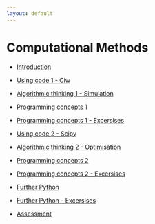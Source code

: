 ```yaml
---
layout: default
---
```


Computational Methods
=====================

+ [Introduction](/chapters/session00)
+ [Using code 1 - Ciw](/chapters/session01)
+ [Algorithmic thinking 1 - Simulation](/chapters/session02)
+ [Programming concepts 1](/chapters/session03)
+ [Programming concepts 1 - Excersises](/chapters/session04)
+ [Using code 2 - Scipy](/chapters/session05)
+ [Algorithmic thinking 2 - Optimisation](/chapters/session06)
+ [Programming concepts 2](/chapters/session07)
+ [Programming concepts 2 - Excersises](/chapters/session08)
+ [Further Python](/chapters/session09)
+ [Further Python - Excersises](/chapters/session10)

+ [Assessment](/assessment/)
